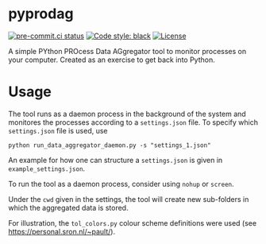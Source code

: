 # pyprodag
[![pre-commit.ci status](https://results.pre-commit.ci/badge/github/MoritzNeuberger/pyprodag/main.svg)](https://results.pre-commit.ci/latest/github/MoritzNeuberger/pyprodag/main) [![Code style: black](https://img.shields.io/badge/code%20style-black-000000.svg)](https://github.com/psf/black) [![License](https://img.shields.io/badge/License-BSD_3--Clause-blue.svg)](https://opensource.org/licenses/BSD-3-Clause)

A simple PYthon PROcess Data AGgregator tool to monitor processes on your computer. Created as an exercise to get back into Python.

# Usage
The tool runs as a daemon process in the background of the system and monitores the processes according to a `settings.json` file.
To specify which `settings.json` file is used, use
```
python run_data_aggregator_daemon.py -s "settings_1.json"
```

An example for how one can structure a `settings.json` is given in `example_settings.json`.

To run the tool as a daemon process, consider using `nohup` or `screen`.

Under the `cwd` given in the settings, the tool will create new sub-folders in which the aggregated data is stored.

For illustration, the `tol_colors.py` colour scheme definitions were used (see https://personal.sron.nl/~pault/).
